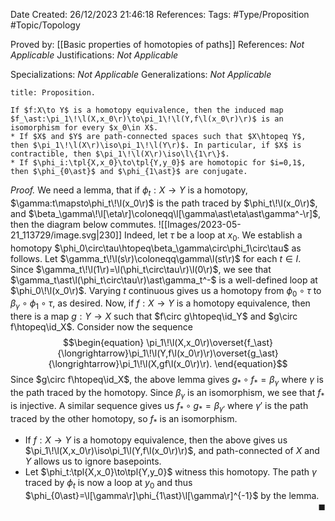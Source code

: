 <div class="topSpace"></div>

Date Created: 26/12/2023 21:46:18
References:
Tags: #Type/Proposition #Topic/Topology

Proved by: [[Basic properties of homotopies of paths]]
References: <i>Not Applicable</i>
Justifications: <i>Not Applicable</i>

Specializations: <i>Not Applicable</i>
Generalizations: <i>Not Applicable</i>

``` ad-Proposition
title: Proposition.

If $f:X\to Y$ is a homotopy equivalence, then the induced map $f_\ast:\pi_1\!\l(X,x_0\r)\to\pi_1\!\l(Y,f\l(x_0\r)\r)$ is an isomorphism for every $x_0\in X$.
* If $X$ and $Y$ are path-connected spaces such that $X\htopeq Y$, then $\pi_1\!\l(X\r)\iso\pi_1\!\l(Y\r)$. In particular, if $X$ is contractible, then $\pi_1\!\l(X\r)\iso\l\{1\r\}$.
* If $\phi_i:\tpl{X,x_0}\to\tpl{Y,y_0}$ are homotopic for $i=0,1$, then $\phi_{0\ast}$ and $\phi_{1\ast}$ are conjugate.

```

<i>Proof.</i> We need a lemma, that if $\phi_t:X\to Y$ is a homotopy, $\gamma:t\mapsto\phi_t\!\l(x_0\r)$ is the path traced by $\phi_t\!\l(x_0\r)$, and $\beta_\gamma\!\l[\eta\r]\coloneqq\l[\gamma\ast\eta\ast\gamma^-\r]$, then the diagram below commutes.
![[Images/2023-05-21_113729/image.svg|230]] Indeed, let $\tau$ be a loop at $x_0$. We establish a homotopy $\phi_0\circ\tau\htopeq\beta_\gamma\circ\phi_1\circ\tau$ as follows. Let $\gamma_t\!\l(s\r)\coloneqq\gamma\l(st\r)$ for each $t\in I$. Since $\gamma_t\!\l(1\r)=\l(\phi_t\circ\tau\r)\l(0\r)$, we see that $\gamma_t\ast\l(\phi_t\circ\tau\r)\ast\gamma_t^-$ is a well-defined loop at $\phi_0\!\l(x_0\r)$. Varying $t$ continuous gives us a homotopy from $\phi_0\circ\tau$ to $\beta_\gamma\circ\phi_1\circ\tau$, as desired. Now, if $f:X\to Y$ is a homotopy equivalence, then there is a map $g:Y\to X$ such that $f\circ g\htopeq\id_Y$ and $g\circ f\htopeq\id_X$. Consider now the sequence
$$\begin{equation}
    \pi_1\!\l(X,x_0\r)\overset{f_\ast}{\longrightarrow}\pi_1\!\l(Y,f\l(x_0\r)\r)\overset{g_\ast}{\longrightarrow}\pi_1\!\l(X,gf\l(x_0\r)\r).
\end{equation}$$
Since $g\circ f\htopeq\id_X$, the above lemma gives $g_\ast\circ f_\ast=\beta_\gamma$ where $\gamma$ is the path traced by the homotopy. Since $\beta_\gamma$ is an isomorphism, we see that $f_\ast$ is injective. A similar sequence gives us $f_\ast\circ g_\ast=\beta_{\gamma'}$ where $\gamma'$ is the path traced by the other homotopy, so $f_\ast$ is an isomorphism.
* If $f:X\to Y$ is a homotopy equivalence, then the above gives us $\pi_1\!\l(X,x_0\r)\iso\pi_1\l(Y,f\l(x_0\r)\r)$, and path-connected of $X$ and $Y$ allows us to ignore basepoints.
* Let $\phi_t:\tpl{X,x_0}\to\tpl{Y,y_0}$ witness this homotopy. The path $\gamma$ traced by $\phi_t$ is now a loop at $y_0$ and thus $\phi_{0\ast}=\l[\gamma\r]\phi_{1\ast}\l[\gamma\r]^{-1}$ by the lemma.<span style="float:right;">$\blacksquare$</span>
